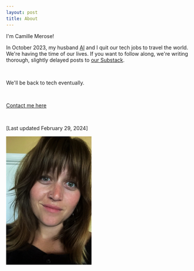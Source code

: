 ```yaml
---
layout: post
title: About
---
```

I'm Camille Merose!

In October 2023, my husband <a href="https://alex.merose.com/">Al</a> and I quit our tech jobs to travel the world. We're having the time of our lives. If you want to follow along, we're writing thorough, slightly delayed posts to <a href="https://vagabonvivants.substack.com"/>our Substack</a>.

<br>

We'll be back to tech eventually.

<br>

<a href="mailto:{{site.email}}">Contact me here</a>

<br>

[Last updated February 29, 2024]

![A photo of me](/assets/profilePhoto.png)
